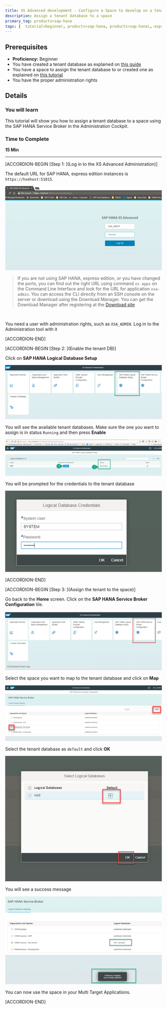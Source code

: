 ```yaml
---
title: XS Advanced development - Configure a Space to develop on a tenant database
description: Assign a tenant database to a space
primary_tag: products>sap-hana
tags: [  tutorial>beginner, products>sap-hana, products>sap-hana\,-express-edition, products>sap-web-ide ]
---
```


## Prerequisites  
 - **Proficiency:** Beginner
 - You have created a tenant database as explained on [this guide](https://www.sap.com/developer/how-tos/2017/03/hxe-ua-dbfundamentals-tenantdb.html)
 - You have a space to assign the tenant database to or created one as explained on [this tutorial](https://www.sap.com/developer/tutorials/xsa-setup-new-space.html)
 - You have the proper administration rights

## Details
### You will learn  
This tutorial will show you how to assign a tenant database to a space using the SAP HANA Service Broker in the Administration Cockpit.

### Time to Complete
**15 Min**

---

[ACCORDION-BEGIN [Step 1: ](Log in to the XS Advanced Administration)]

The default URL for SAP HANA, express edition instances is `https://hxehost:51015`.

![Cockpit log in](1.png)

>If you are not using SAP HANA, express edition, or you have changed the ports, you can find out the right URL using command `xs apps` on the Command Line Interface and look for the URL for application `xsa-admin`. You can access the CLI directly from an SSH console on the server or download using the Download Manager. You can get the Download Manager after registering at the [Download site](https://www.sap.com/developer/topics/sap-hana-express.html)

&nbsp;

You need a user with administration rights, such as `XSA_ADMIN`. Log in to the Administration tool with it

[ACCORDION-END]

[ACCORDION-BEGIN [Step 2: ](Enable the tenant DB)]

Click on **SAP HANA Logical Database Setup**

![Cockpit click on logical setup](logical.png)

You will see the available tenant databases. Make sure the one you want to assign is in status `Running` and then press **Enable**

![Tenant database](db.png)

You will be prompted for the credentials to the tenant database

![Tenant database credentials](system.png)

[ACCORDION-END]


[ACCORDION-BEGIN [Step 3: ](Assign the tenant to the space)]

Go back to the **Home** screen. Click on the **SAP HANA Service Broker Configuration** tile.

![Logical Database](broker.png)

Select the space you want to map to the tenant database and click on **Map**

![Broker mapping](map1.png)

Select the tenant database as `default` and click **OK**

![Default Database](map2.png)

You will see a success message

![Default Database](map3.png)

You can now use the space in your Multi Target Applications.


[ACCORDION-END]

